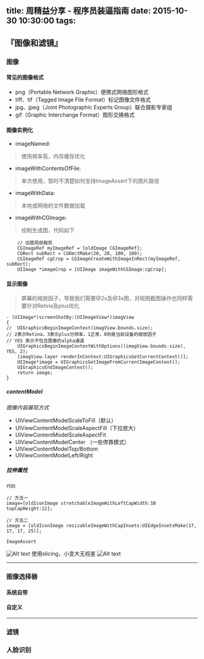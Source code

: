 title: 周精益分享 - 程序员装逼指南
date: 2015-10-30  10:30:00
tags:
---


## 『图像和滤镜』

### 图像
#### 常见的图像格式
- png（Portable Network Graphic）便携式网络图形格式
- tiff、tif（Tagged Image File Format）标记图像文件格式
- jpg、jpeg（Joint Photographic Experts Group）联合摄影专家组
- gif（Graphic Interchange Format）图形交换格式

#### 图像实例化
- imageNamed:
> 使用频率高，内存缓存优化

- imageWithContentsOfFile:
> 单次使用，暂时不清楚如何支持ImageAssert下的图片路径

- imageWithData:
> 本地或网络的文件数据加载

- imageWithCGImage:
> 绘制生成图，代码如下

```
	// 旧图局部裁剪
    CGImageRef myImageRef = [oldImage CGImageRef];
    CGRect subRect = CGRectMake(20, 20, 100, 100);
    CGImageRef cgCrop = CGImageCreateWithImageInRect(myImageRef, subRect);
    UIImage *imageCrop = [UIImage imageWithCGImage:cgCrop];
```

#### 显示图像
> 屏幕的缩放因子，导致我们需要@2x及@3x图，对视图截图操作也同样需要针对Retina及plus优化
```
- (UIImage*)screenShotBy:(UIImageView*)imagView
{
//  UIGraphicsBeginImageContext(imagView.bounds.size);
// 2表示Retina，3表示plus分辨率，1正常，0则是当前设备的缩放因子
// YES 表示不包含图像的alpha通道
	UIGraphicsBeginImageContextWithOptions((imagView.bounds.size), YES, 2);
	[imagView.layer renderInContext:UIGraphicsGetCurrentContext()];
	UIImage*image = UIGraphicsGetImageFromCurrentImageContext();
	UIGraphicsEndImageContext();
	return image;
}
```
##### contentModel

*图像内容展现方式*

- UIViewContentModelScaleToFill（默认）
- UIViewContentModelScaleAspectFill（下拉放大）
- UIViewContentModelScaleAspectFit
- UIViewContentModelCenter （一些停靠模式）
- UIViewContentModelTop/Bottom
- UIViewContentModelLeft/Right

##### 拉伸属性
`代码`
```
// 方法一
image=[oldIconImage stretchableImageWithLeftCapWidth:10 topCapHeight:12];

// 方法二
image = [oldIconImage resizableImageWithCapInsets:UIEdgeInsetsMake(17, 17, 17, 25)];
```
`ImageAssert`

![Alt text](./1446137205500.png)
使用slicing，小变大无视差
![Alt text](./1446137161636.png)

---
### 图像选择器

#### 系统自带

#### 自定义

---
### 滤镜

### 人脸识别
